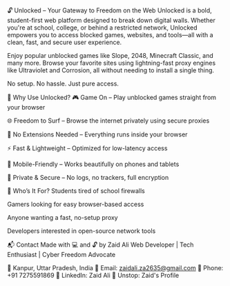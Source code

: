 🔓 Unlocked – Your Gateway to Freedom on the Web
Unlocked is a bold, student-first web platform designed to break down digital walls. Whether you're at school, college, or behind a restricted network, Unlocked empowers you to access blocked games, websites, and tools—all with a clean, fast, and secure user experience.

Enjoy popular unblocked games like Slope, 2048, Minecraft Classic, and many more. Browse your favorite sites using lightning-fast proxy engines like Ultraviolet and Corrosion, all without needing to install a single thing.

No setup. No hassle. Just pure access.

🚀 Why Use Unlocked?
🎮 Game On – Play unblocked games straight from your browser

🌐 Freedom to Surf – Browse the internet privately using secure proxies

🧩 No Extensions Needed – Everything runs inside your browser

⚡ Fast & Lightweight – Optimized for low-latency access

📱 Mobile-Friendly – Works beautifully on phones and tablets

🔐 Private & Secure – No logs, no trackers, full encryption

🎯 Who’s It For?
Students tired of school firewalls

Gamers looking for easy browser-based access

Anyone wanting a fast, no-setup proxy

Developers interested in open-source network tools

📬 Contact
Made with 💻 and 🔓 by Zaid Ali
Web Developer | Tech Enthusiast | Cyber Freedom Advocate

📍 Kanpur, Uttar Pradesh, India
📧 Email: zaidali.za2635@gmail.com
📱 Phone: +91 7275591869
🔗 LinkedIn: Zaid Ali
🔗 Unstop: Zaid's Profile

